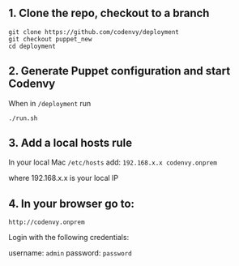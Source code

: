 ## 1. Clone the repo, checkout to a branch

```
git clone https://github.com/codenvy/deployment
git checkout puppet_new
cd deployment

```

## 2. Generate Puppet configuration and start Codenvy

When in `/deployment` run

`./run.sh`

## 3. Add a local hosts rule

In your local Mac `/etc/hosts` add:
`192.168.x.x codenvy.onprem`

where 192.168.x.x is your local IP

## 4. In your browser go to:

`http://codenvy.onprem`

Login with the following credentials:

username: `admin`
password: `password`
